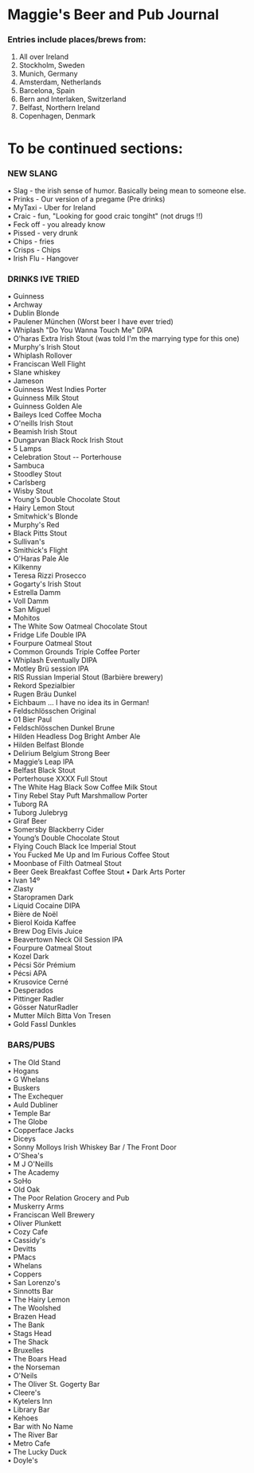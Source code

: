 # Maggie's Beer and Pub Journal
### Entries include places/brews from: 
1) All over Ireland    
2) Stockholm, Sweden   
3) Munich, Germany    
4) Amsterdam, Netherlands  
5) Barcelona, Spain   
6) Bern and Interlaken, Switzerland   
7) Belfast, Northern Ireland    
8) Copenhagen, Denmark   


# To be continued sections: 
### NEW SLANG ###
• Slag - the irish sense of humor. Basically being mean to someone else.   
• Prinks - Our version of a pregame (Pre drinks)  
• MyTaxi - Uber for Ireland   
• Craic - fun, "Looking for good craic tongiht" (not drugs !!)  
• Feck off - you already know  
• Pissed - very drunk    
• Chips - fries  
• Crisps - Chips  
• Irish Flu - Hangover   

### DRINKS IVE TRIED ###
• Guinness  
• Archway  
• Dublin Blonde   
• Paulener München (Worst beer I have ever tried)   
• Whiplash "Do You Wanna Touch Me" DIPA     
• O'haras Extra Irish Stout (was told I'm the marrying type for this one)    
• Murphy's Irish Stout  
• Whiplash Rollover    
• Franciscan Well Flight     
• Slane whiskey  
• Jameson   
• Guinness West Indies Porter  
• Guinness Milk Stout    
• Guinness Golden Ale  
• Baileys Iced Coffee Mocha  
• O'neills Irish Stout    
• Beamish Irish Stout       
• Dungarvan Black Rock Irish Stout    
• 5 Lamps     
• Celebration Stout -- Porterhouse    
• Sambuca   
• Stoodley Stout    
• Carlsberg   
• Wisby Stout   
• Young's Double Chocolate Stout   
• Hairy Lemon Stout   
• Smitwhick's Blonde   
• Murphy's Red   
• Black Pitts Stout   
• Sullivan's   
• Smithick's Flight   
• O'Haras Pale Ale   
• Kilkenny   
• Teresa Rizzi Prosecco   
• Gogarty's Irish Stout   
• Estrella Damm   
• Voll Damm   
• San Miguel   
• Mohitos   
• The White Sow Oatmeal Chocolate Stout   
• Fridge Life Double IPA   
• Fourpure Oatmeal Stout   
• Common Grounds Triple Coffee Porter   
• Whiplash Eventually DIPA   
• Motley Brü session IPA   
• RIS Russian Imperial Stout (Barbière brewery)   
• Rekord Spezialbier   
• Rugen Bräu Dunkel   
• Eichbaum  ... I have no idea its in German!       
• Feldschlösschen Original     
• 01 Bier Paul      
• Feldschlösschen Dunkel Brune         
• Hilden Headless Dog Bright Amber Ale      
• Hilden Belfast Blonde    
• Delirium Belgium Strong Beer    
• Maggie’s Leap IPA    
• Belfast Black Stout    
• Porterhouse XXXX Full Stout    
• The White Hag Black Sow Coffee Milk Stout    
• Tiny Rebel Stay Puft Marshmallow Porter    
• Tuborg RA   
• Tuborg Julebryg   
• Giraf Beer      
• Somersby Blackberry Cider    
• Young’s Double Chocolate Stout   
• Flying Couch Black Ice Imperial Stout   
• You Fucked Me Up and Im Furious Coffee Stout    
• Moonbase of Filth Oatmeal Stout    
• Beer Geek Breakfast Coffee Stout 
• Dark Arts Porter    
• Ivan 14º   
• Zlasty  
• Staropramen Dark    
• Liquid Cocaine DIPA   
• Bière de Noël   
• Bierol Koida Kaffee    
• Brew Dog Elvis Juice   
• Beavertown Neck Oil Session IPA   
• Fourpure Oatmeal Stout   
• Kozel Dark    
• Pécsi Sör Prémium   
• Pécsi APA   
• Krusovice Cerné    
• Desperados   
• Pittinger Radler   
• Gösser NaturRadler   
• Mutter Milch Bitta Von Tresen   
• Gold Fassl Dunkles    


### BARS/PUBS ###
• The Old Stand  
• Hogans  
• G Whelans  
• Buskers  
• The Exchequer  
• Auld Dubliner  
• Temple Bar    
• The Globe    
• Copperface Jacks     
• Diceys     
• Sonny Molloys Irish Whiskey Bar / The Front Door    
• O'Shea's    
• M J O'Neills    
• The Academy   
• SoHo   
• Old Oak   
• The Poor Relation Grocery and Pub   
• Muskerry Arms  
• Franciscan Well Brewery    
• Oliver Plunkett   
• Cozy Cafe   
• Cassidy's   
• Devitts   
• PMacs   
• Whelans   
• Coppers   
• San Lorenzo's   
• Sinnotts Bar   
• The Hairy Lemon   
• The Woolshed   
• Brazen Head   
• The Bank   
• Stags Head   
• The Shack   
• Bruxelles   
• The Boars Head   
• the Norseman   
• O'Neils   
• The Oliver St. Gogerty Bar   
• Cleere's   
• Kytelers Inn   
• Library Bar   
• Kehoes   
• Bar with No Name   
• The River Bar   
• Metro Cafe    
• The Lucky Duck   
• Doyle's      





